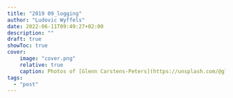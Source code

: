 ```yaml
---
title: "2019 09_logging"
author: "Ludovic Wyffels"
date: 2022-06-11T09:49:27+02:00
description: ""
draft: true
showToc: true
cover:
    image: "cover.png"
    relative: true
    caption: Photos of [Glenn Carstens-Peters](https://unsplash.com/@glenncarstenspeters) on [Unsplash](https://unsplash.com)
tags:
  - "post"
---
```

